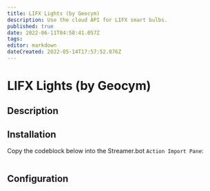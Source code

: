 ```yaml
---
title: LIFX Lights (by Geocym)
description: Use the cloud API for LIFX smart bulbs.
published: true
date: 2022-06-11T04:58:41.057Z
tags: 
editor: markdown
dateCreated: 2022-05-14T17:57:52.076Z
---
```


# LIFX Lights (by Geocym)

## Description

## Installation

Copy the codeblock below into the Streamer.bot `Action Import Pane`:

```text
```

## Configuration
